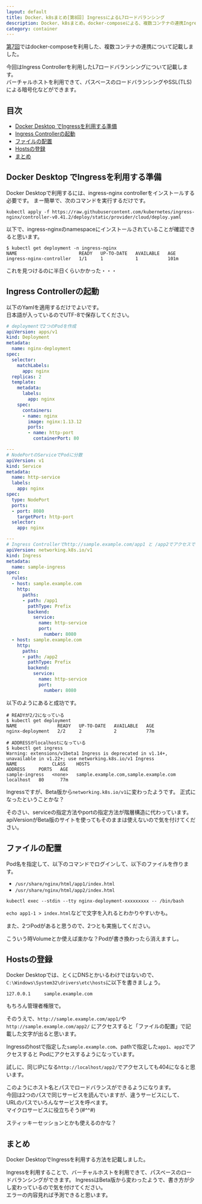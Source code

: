 ```yaml
---
layout: default
title: Docker、k8sまとめ[第8回] IngressによるL7ロードバランシング
description: Docker、k8sまとめ。docker-composeによる、複数コンテナの連携IngressによるL7ロードバランシングについて記載します。
category: container
---
```


[第7回](/it/container/containerPart07.html)ではdocker-composeを利用した、複数コンテナの連携について記載しました。

今回はIngress Controllerを利用したL7ロードバランシングについて記載します。  
バーチャルホストを利用できて、パスベースのロードバランシングやSSL(TLS)による暗号化などができます。

## 目次

- [Docker Desktop でIngressを利用する準備](#anchor1)  
- [Ingress Controllerの起動](#anchor2)
- [ファイルの配置](#anchor3) 
- [Hostsの登録](#anchor4)  
- [まとめ](#anchor5)  

<a id="anchor1"></a>

## Docker Desktop でIngressを利用する準備

Docker Desktopで利用するには、ingress-nginx controllerをインストールする必要です。
まー簡単で、次のコマンドを実行するだけです。

```Shell
kubectl apply -f https://raw.githubusercontent.com/kubernetes/ingress-nginx/controller-v0.41.2/deploy/static/provider/cloud/deploy.yaml
```

以下で、ingress-nginxのnamespaceにインストールされていることが確認できると思います。
```Shell
$ kubectl get deployment -n ingress-nginx
NAME                       READY   UP-TO-DATE   AVAILABLE   AGE
ingress-nginx-controller   1/1     1            1           101m
```

これを見つけるのに半日くらいかかった・・・

<a id="anchor2"></a>

## Ingress Controllerの起動

以下のYamlを適用するだけでよいです。  
日本語が入っているのでUTF-8で保存してください。


```Yaml
# deploymentで2つのPodを作成
apiVersion: apps/v1
kind: Deployment
metadata:
  name: nginx-deployment
spec:
  selector:
    matchLabels:
      app: nginx
  replicas: 2
  template:
    metadata:
      labels:
        app: nginx
    spec:
      containers:
      - name: nginx
        image: nginx:1.13.12
        ports:
        - name: http-port
          containerPort: 80

---
# NodePortのServiceでPodに分散
apiVersion: v1
kind: Service
metadata:
  name: http-service
  labels:
    app: nginx
spec:
  type: NodePort
  ports:
  - port: 8080
    targetPort: http-port
  selector:
    app: nginx

---
# Ingress Controllerでhttp://sample.example.com/app1 と /app2でアクセスできるようする。
apiVersion: networking.k8s.io/v1
kind: Ingress
metadata:
  name: sample-ingress
spec:
  rules:
  - host: sample.example.com
    http:
      paths:
      - path: /app1
        pathType: Prefix
        backend:
          service:
            name: http-service
            port:
              number: 8080
  - host: sample.example.com
    http:
      paths:
      - path: /app2
        pathType: Prefix
        backend:
          service:
            name: http-service
            port:
              number: 8080
```

以下のようにあると成功です。
```Shell
# READYが2/2になっている
$ kubectl get deployment
NAME               READY   UP-TO-DATE   AVAILABLE   AGE
nginx-deployment   2/2     2            2           77m
```

```Shell
# ADDRESSがlocalhostになっている
$ kubectl get ingress
Warning: extensions/v1beta1 Ingress is deprecated in v1.14+, unavailable in v1.22+; use networking.k8s.io/v1 Ingress
NAME             CLASS    HOSTS                                   ADDRESS     PORTS   AGE
sample-ingress   <none>   sample.example.com,sample.example.com   localhost   80      77m
```

Ingressですが、Beta版から`networking.k8s.io/v1`に変わったようです。
正式になったということかな？

そのさい、serviceの指定方法やportの指定方法が階層構造に代わっています。
apiVersionがBeta版のサイトを使ってもそのままは使えないので気を付けてください。

<a id="anchor3"></a>

## ファイルの配置

Pod名を指定して、以下のコマンドでログインして、以下のファイルを作ります。
- `/usr/share/nginx/html/app1/index.html`
- `/usr/share/nginx/html/app2/index.html`


```
kubectl exec --stdin --tty nginx-deployment-xxxxxxxxx -- /bin/bash
```

`echo app1-1 > index.html`などで文字を入れるとわかりやすいかも。

また、2つPodがあると思うので、2つとも実施してください。

こういう時Volumeとか使えば楽かな？Podが書き換わったら消えますし。


<a id="anchor4"></a>

## Hostsの登録

Docker Desktopでは、とくにDNSとかいるわけではないので、  
`C:\Windows\System32\drivers\etc\hosts`に以下を書きましょう。

`127.0.0.1     sample.example.com`

もちろん管理者権限で。

そのうえで、`http://sample.example.com/app1/`や`http://sample.example.com/app2/`
にアクセスすると「ファイルの配置」で記載した文字が出ると思います。

Ingressのhostで指定した`sample.example.com`、pathで指定した`app1`、`app2`でアクセスすると
Podにアクセスするようになっています。

試しに、同じIPになる`http://localhost/app2/`でアクセスしても404になると思います。

このようにホスト名とパスでロードバランスができるようになります。  
今回は2つのパスで同じサービスを読んでいますが、違うサービスにして、  
URLのパスでいろんなサービスを呼べます。  
マイクロサービスに役立ちそう(#^^#)

スティッキーセッションとかも使えるのかな？

<a id="anchor5"></a>

## まとめ

Docker DesktopでIngressを利用する方法を記載しました。

Ingressを利用することで、バーチャルホストを利用できて、パスベースのロードバランシングができます。
IngressはBeta版から変わったようで、書き方が少し変わっているので気を付けてください。  
エラーの内容見れば予測できると思います。